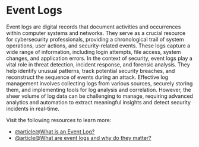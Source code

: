 # Event Logs

Event logs are digital records that document activities and occurrences within computer systems and networks. They serve as a crucial resource for cybersecurity professionals, providing a chronological trail of system operations, user actions, and security-related events. These logs capture a wide range of information, including login attempts, file access, system changes, and application errors. In the context of security, event logs play a vital role in threat detection, incident response, and forensic analysis. They help identify unusual patterns, track potential security breaches, and reconstruct the sequence of events during an attack. Effective log management involves collecting logs from various sources, securely storing them, and implementing tools for log analysis and correlation. However, the sheer volume of log data can be challenging to manage, requiring advanced analytics and automation to extract meaningful insights and detect security incidents in real-time.

Visit the following resources to learn more:

- [@article@What is an Event Log?](https://www.crowdstrike.com/cybersecurity-101/observability/event-log/)
- [@article@What are event logs and why do they matter?](https://www.blumira.com/blog/what-are-event-logs-and-why-do-they-matter)